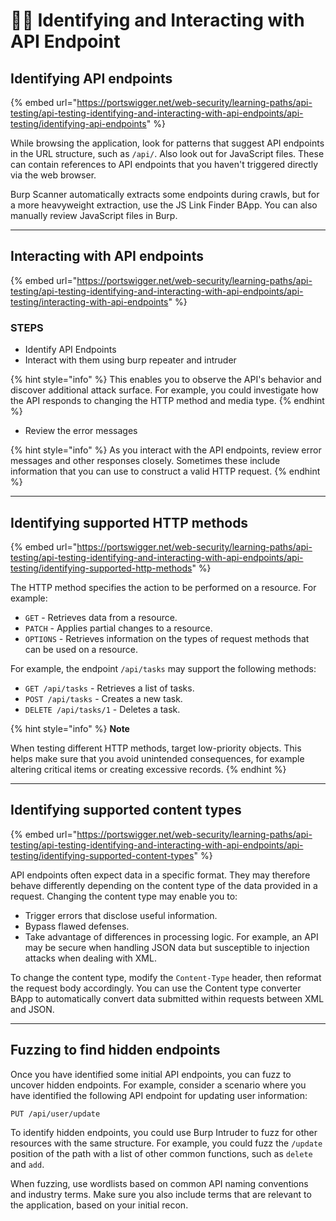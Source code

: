 # 👨🎤 Identifying and Interacting with API Endpoint

## Identifying API endpoints

{% embed url="https://portswigger.net/web-security/learning-paths/api-testing/api-testing-identifying-and-interacting-with-api-endpoints/api-testing/identifying-api-endpoints" %}

While browsing the application, look for patterns that suggest API endpoints in the URL structure, such as `/api/`. Also look out for JavaScript files. These can contain references to API endpoints that you haven't triggered directly via the web browser.

Burp Scanner automatically extracts some endpoints during crawls, but for a more heavyweight extraction, use the JS Link Finder BApp. You can also manually review JavaScript files in Burp.



***

## Interacting with API endpoints

{% embed url="https://portswigger.net/web-security/learning-paths/api-testing/api-testing-identifying-and-interacting-with-api-endpoints/api-testing/interacting-with-api-endpoints" %}

### STEPS

* Identify API Endpoints
* Interact with them using burp repeater and intruder

{% hint style="info" %}
This enables you to observe the API's behavior and discover additional attack surface. For example, you could investigate how the API responds to changing the HTTP method and media type.
{% endhint %}

* Review the error messages

{% hint style="info" %}
As you interact with the API endpoints, review error messages and other responses closely. Sometimes these include information that you can use to construct a valid HTTP request.
{% endhint %}



***

## Identifying supported HTTP methods

{% embed url="https://portswigger.net/web-security/learning-paths/api-testing/api-testing-identifying-and-interacting-with-api-endpoints/api-testing/identifying-supported-http-methods" %}

The HTTP method specifies the action to be performed on a resource. For example:

* `GET` - Retrieves data from a resource.
* `PATCH` - Applies partial changes to a resource.
* `OPTIONS` - Retrieves information on the types of request methods that can be used on a resource.

For example, the endpoint `/api/tasks` may support the following methods:

* `GET /api/tasks` - Retrieves a list of tasks.
* `POST /api/tasks` - Creates a new task.
* `DELETE /api/tasks/1` - Deletes a task.

{% hint style="info" %}
**Note**

When testing different HTTP methods, target low-priority objects. This helps make sure that you avoid unintended consequences, for example altering critical items or creating excessive records.
{% endhint %}



***

## Identifying supported content types



{% embed url="https://portswigger.net/web-security/learning-paths/api-testing/api-testing-identifying-and-interacting-with-api-endpoints/api-testing/identifying-supported-content-types" %}

API endpoints often expect data in a specific format. They may therefore behave differently depending on the content type of the data provided in a request. Changing the content type may enable you to:

* Trigger errors that disclose useful information.
* Bypass flawed defenses.
* Take advantage of differences in processing logic. For example, an API may be secure when handling JSON data but susceptible to injection attacks when dealing with XML.

To change the content type, modify the `Content-Type` header, then reformat the request body accordingly. You can use the Content type converter BApp to automatically convert data submitted within requests between XML and JSON.



***

## Fuzzing to find hidden endpoints

Once you have identified some initial API endpoints, you can fuzz to uncover hidden endpoints. For example, consider a scenario where you have identified the following API endpoint for updating user information:

`PUT /api/user/update`

To identify hidden endpoints, you could use Burp Intruder to fuzz for other resources with the same structure. For example, you could fuzz the `/update` position of the path with a list of other common functions, such as `delete` and `add`.

When fuzzing, use wordlists based on common API naming conventions and industry terms. Make sure you also include terms that are relevant to the application, based on your initial recon.

